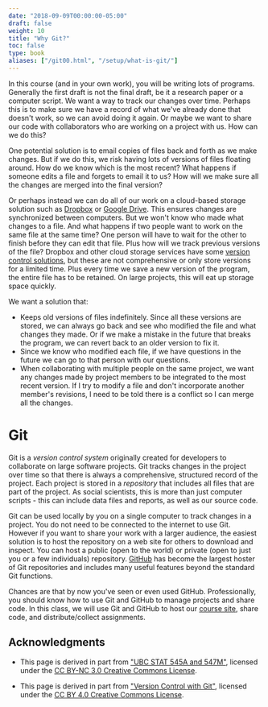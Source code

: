 ```yaml
---
date: "2018-09-09T00:00:00-05:00"
draft: false
weight: 10
title: "Why Git?"
toc: false
type: book
aliases: ["/git00.html", "/setup/what-is-git/"]
---
```




In this course (and in your own work), you will be writing lots of programs. Generally the first draft is not the final draft, be it a research paper or a computer script. We want a way to track our changes over time. Perhaps this is to make sure we have a record of what we've already done that doesn't work, so we can avoid doing it again. Or maybe we want to share our code with collaborators who are working on a project with us. How can we do this?

One potential solution is to email copies of files back and forth as we make changes. But if we do this, we risk having lots of versions of files floating around. How do we know which is the most recent? What happens if someone edits a file and forgets to email it to us? How will we make sure all the changes are merged into the final version?

Or perhaps instead we can do all of our work on a cloud-based storage solution such as [Dropbox](https://www.dropbox.com) or [Google Drive](https://drive.google.com). This ensures changes are synchronized between computers. But we won't know who made what changes to a file. And what happens if two people want to work on the same file at the same time? One person will have to wait for the other to finish before they can edit that file. Plus how will we track previous versions of the file? Dropbox and other cloud storage services have some [version control solutions](https://www.dropbox.com/en/help/113), but these are not comprehensive or only store versions for a limited time. Plus every time we save a new version of the program, the entire file has to be retained. On large projects, this will eat up storage space quickly.

We want a solution that:

* Keeps old versions of files indefinitely. Since all these versions are stored, we can always go back and see who modified the file and what changes they made. Or if we make a mistake in the future that breaks the program, we can revert back to an older version to fix it.
* Since we know who modified each file, if we have questions in the future we can go to that person with our questions.
* When collaborating with multiple people on the same project, we want any changes made by project members to be integrated to the most recent version. If I try to modify a file and don't incorporate another member's revisions, I need to be told there is a conflict so I can merge all the changes.

# Git

Git is a *version control system* originally created for developers to collaborate on large software projects. Git tracks changes in the project over time so that there is always a comprehensive, structured record of the project. Each project is stored in a *repository* that includes all files that are part of the project. As social scientists, this is more than just computer scripts - this can include data files and reports, as well as our source code.

Git can be used locally by you on a single computer to track changes in a project. You do not need to be connected to the internet to use Git. However if you want to share your work with a larger audience, the easiest solution is to host the repository on a web site for others to download and inspect. You can host a public (open to the world) or private (open to just you or a few individuals) repository. [GitHub](https://www.github.com) has become the largest hoster of Git repositories and includes many useful features beyond the standard Git functions.

Chances are that by now you've seen or even used GitHub. Professionally, you should know how to use Git and GitHub to manage projects and share code. In this class, we will use Git and GitHub to host our [course site](https://github.com/cis-ds/course-site), share code, and distribute/collect assignments.

## Acknowledgments


* This page is derived in part from ["UBC STAT 545A and 547M"](http://stat545.com), licensed under the [CC BY-NC 3.0 Creative Commons License](https://creativecommons.org/licenses/by-nc/3.0/).

* This page is derived in part from ["Version Control with Git"](http://swcarpentry.github.io/git-novice/), licensed under the [CC BY 4.0 Creative Commons License](http://swcarpentry.github.io/git-novice/LICENSE.html).
